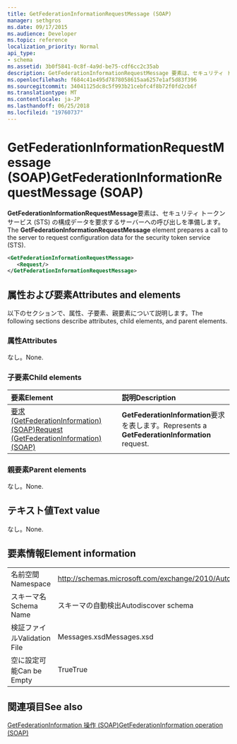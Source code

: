 ```yaml
---
title: GetFederationInformationRequestMessage (SOAP)
manager: sethgros
ms.date: 09/17/2015
ms.audience: Developer
ms.topic: reference
localization_priority: Normal
api_type:
- schema
ms.assetid: 3b0f5841-0c8f-4a9d-be75-cdf6cc2c35ab
description: GetFederationInformationRequestMessage 要素は、セキュリティ トークン サービス (STS) の構成データを要求するサーバーへの呼び出しを準備します。
ms.openlocfilehash: f684c41e495d7878058615aa6257e1af5d83f396
ms.sourcegitcommit: 34041125dc8c5f993b21cebfc4f8b72f0fd2cb6f
ms.translationtype: MT
ms.contentlocale: ja-JP
ms.lasthandoff: 06/25/2018
ms.locfileid: "19760737"
---
```

# <a name="getfederationinformationrequestmessage-soap"></a><span data-ttu-id="67325-103">GetFederationInformationRequestMessage (SOAP)</span><span class="sxs-lookup"><span data-stu-id="67325-103">GetFederationInformationRequestMessage (SOAP)</span></span>

<span data-ttu-id="67325-104">**GetFederationInformationRequestMessage**要素は、セキュリティ トークン サービス (STS) の構成データを要求するサーバーへの呼び出しを準備します。</span><span class="sxs-lookup"><span data-stu-id="67325-104">The **GetFederationInformationRequestMessage** element prepares a call to the server to request configuration data for the security token service (STS).</span></span> 
  
```XML
<GetFederationInformationRequestMessage>
   <Request/>
</GetFederationInformationRequestMessage>

```

## <a name="attributes-and-elements"></a><span data-ttu-id="67325-105">属性および要素</span><span class="sxs-lookup"><span data-stu-id="67325-105">Attributes and elements</span></span>

<span data-ttu-id="67325-106">以下のセクションで、属性、子要素、親要素について説明します。</span><span class="sxs-lookup"><span data-stu-id="67325-106">The following sections describe attributes, child elements, and parent elements.</span></span>
  
### <a name="attributes"></a><span data-ttu-id="67325-107">属性</span><span class="sxs-lookup"><span data-stu-id="67325-107">Attributes</span></span>

<span data-ttu-id="67325-108">なし。</span><span class="sxs-lookup"><span data-stu-id="67325-108">None.</span></span>
  
### <a name="child-elements"></a><span data-ttu-id="67325-109">子要素</span><span class="sxs-lookup"><span data-stu-id="67325-109">Child elements</span></span>

|<span data-ttu-id="67325-110">**要素**</span><span class="sxs-lookup"><span data-stu-id="67325-110">**Element**</span></span>|<span data-ttu-id="67325-111">**説明**</span><span class="sxs-lookup"><span data-stu-id="67325-111">**Description**</span></span>|
|:-----|:-----|
|[<span data-ttu-id="67325-112">要求 (GetFederationInformation) (SOAP)</span><span class="sxs-lookup"><span data-stu-id="67325-112">Request (GetFederationInformation) (SOAP)</span></span>](request-getfederationinformationsoap.md) <br/> |<span data-ttu-id="67325-113">**GetFederationInformation**要求を表します。</span><span class="sxs-lookup"><span data-stu-id="67325-113">Represents a **GetFederationInformation** request.</span></span>  <br/> |
   
### <a name="parent-elements"></a><span data-ttu-id="67325-114">親要素</span><span class="sxs-lookup"><span data-stu-id="67325-114">Parent elements</span></span>

<span data-ttu-id="67325-115">なし。</span><span class="sxs-lookup"><span data-stu-id="67325-115">None.</span></span>
  
## <a name="text-value"></a><span data-ttu-id="67325-116">テキスト値</span><span class="sxs-lookup"><span data-stu-id="67325-116">Text value</span></span>

<span data-ttu-id="67325-117">なし。</span><span class="sxs-lookup"><span data-stu-id="67325-117">None.</span></span>
  
## <a name="element-information"></a><span data-ttu-id="67325-118">要素情報</span><span class="sxs-lookup"><span data-stu-id="67325-118">Element information</span></span>

|||
|:-----|:-----|
|<span data-ttu-id="67325-119">名前空間</span><span class="sxs-lookup"><span data-stu-id="67325-119">Namespace</span></span>  <br/> |http://schemas.microsoft.com/exchange/2010/Autodiscover  <br/> |
|<span data-ttu-id="67325-120">スキーマ名</span><span class="sxs-lookup"><span data-stu-id="67325-120">Schema Name</span></span>  <br/> |<span data-ttu-id="67325-121">スキーマの自動検出</span><span class="sxs-lookup"><span data-stu-id="67325-121">Autodiscover schema</span></span>  <br/> |
|<span data-ttu-id="67325-122">検証ファイル</span><span class="sxs-lookup"><span data-stu-id="67325-122">Validation File</span></span>  <br/> |<span data-ttu-id="67325-123">Messages.xsd</span><span class="sxs-lookup"><span data-stu-id="67325-123">Messages.xsd</span></span>  <br/> |
|<span data-ttu-id="67325-124">空に設定可能</span><span class="sxs-lookup"><span data-stu-id="67325-124">Can be Empty</span></span>  <br/> |<span data-ttu-id="67325-125">True</span><span class="sxs-lookup"><span data-stu-id="67325-125">True</span></span>  <br/> |
   
## <a name="see-also"></a><span data-ttu-id="67325-126">関連項目</span><span class="sxs-lookup"><span data-stu-id="67325-126">See also</span></span>



[<span data-ttu-id="67325-127">GetFederationInformation 操作 (SOAP)</span><span class="sxs-lookup"><span data-stu-id="67325-127">GetFederationInformation operation (SOAP)</span></span>](getfederationinformation-operation-soap.md)

